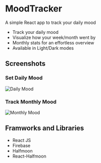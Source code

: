# MoodTracker

A simple React app to track your daily mood

<ul>
    <li>Track your daily mood</li>
    <li>Visualize how your week/month went by</li>
    <li>Monthly stats for an effortless overview</li>
    <li>Available in Light/Dark modes</li>
</ul>

## Screenshots

### Set Daily Mood

![Daily Mood](https://i.ibb.co/q0V971r/mood-ask.png)

### Track Monthly Mood

![Monthly Mood](https://i.ibb.co/M62WGxK/mood-display.png)

## Framworks and Libraries

<ul>
    <li>React JS</li>
    <li>Firebase</li>
    <li>Halfmoon</li>
    <li>React-Halfmoon</li>
</ul>